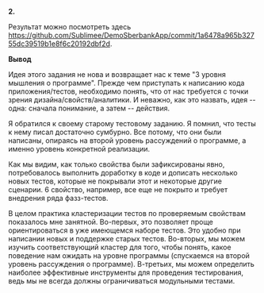 **2.** 

Результат можно посмотреть здесь https://github.com/Sublimee/DemoSberbankApp/commit/1a6478a965b32755dc39519b1e8f6c20192dbf2d.

**Вывод**

Идея этого задания не нова и возвращает нас к теме "3 уровня мышления о программе". Прежде чем приступать к написанию кода приложения/тестов, необходимо понять, что от нас требуется с точки зрения дизайна/свойств/аналитики. И неважно, как это назвать, идея -- одна: сначала понимание, а затем -- действия.

Я обратился к своему старому тестовому заданию. Я помнил, что тесты к нему писал достаточно сумбурно. Все потому, что они были написаны, опираясь на второй уровень рассуждений о программе, а именно уровень конкретной реализации.

Как мы видим, как только свойства были зафиксированы явно, потребовалось выполнить доработку в коде и дописать несколько новых тестов, которые не покрывали этот и некоторые другие сценарии. 6 свойство, например, все еще не покрыто и требует внедрения ряда фазз-тестов.

В целом практика кластеризации тестов по проверяемым свойствам показалось мне занятной. Во-первых, это позволяет проще ориентироваться в уже имеющемся наборе тестов. Это удобно при написании новых и поддержке старых тестов. Во-вторых, мы можем изучить соответствующий кластер для того, чтобы понять, какое поведение нам ожидать на уровне программы (спускаемся на второй уровень рассуждения о программе). В-третьих, мы можем определить наиболее эффективные инструменты для проведения тестирования, ведь мы не всегда должны ограничиваться модульными тестами.